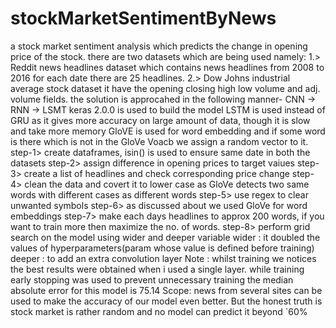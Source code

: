 # stockMarketSentimentByNews
a stock market sentiment analysis which predicts the change in opening price of the stock.
there are two datasets which are being used namely:
1.> Reddit news headlines dataset which contains news headlines from 2008 to 2016 for each date there are 25 headlines.
2.> Dow Johns industrial average stock dataset it have the opening closing high low volume and adj. volume fields.
the solution is approcahed in the following manner-
CNN -> RNN -> LSMT
keras 2.0.0 is used to build the model
LSTM is used instead of GRU as it gives more accuracy on large amount of data, though it is slow and take more memory
GloVE is used for word embedding and if some word is there which is not in the GloVe Voacb we assign a random vector to it.
step-1> create dataframes, isin() is used to ensure same date in both the datasets
step-2> assign difference in opening prices to target vaiues
step-3> create a list of headlines and check corresponding price change
step-4> clean the data and covert it to lower case as GloVe detects two same words with different cases as different words
step-5> use regex to clear unwanted symbols
step-6> as discussed about we used GloVe for word embeddings
step-7> make each days headlines to approx 200 words, if you want to train more then maximize the no. of words.
step-8> perform grid search on the model using wider and deeper variable
        wider : it doubled the values of hyperparameters(param whose value is defined before training)
        deeper : to add an extra convolution  layer
Note : whilst training we notices the best results were obtained when i used a single layer.
while training early stopping was used to prevent unnecessary training
the median absolute error for this model is 75.14
Scope:
news from several sites can be used to make the accuracy of our model even better.
But the honest truth is stock market is rather random and no model can predict it beyond `60%
